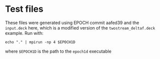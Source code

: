 # Test files

These files were generated using EPOCH commit aafed39 and the
`input.deck` here, which is a modified version of the
`twostream_deltaf.deck` example. Run with:

    echo "." | mpirun -np 4 $EPOCH1D

where `$EPOCH1D` is the path to the `epoch1d` executable
